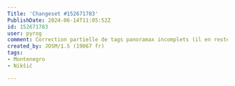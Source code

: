 ```yaml
---
Title: 'Changeset #152671783'
PublishDate: 2024-06-14T11:05:52Z
id: 152671783
user: pyrog
comment: Correction partielle de tags panoramax incomplets (il en reste 16)
created_by: JOSM/1.5 (19067 fr)
tags:
- Montenegro
- Nikšić

---
```

